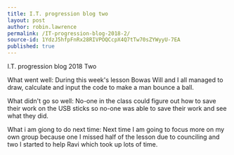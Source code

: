 ```yaml
---
title: I.T. progression blog two
layout: post
author: robin.lawrence
permalink: /IT-progression-blog-2018-2/
source-id: 1YdzJ5hfpFnRx28RIVPOQCcpX4Q7tTw70sZYWyyU-7EA
published: true
---
```

I.T. progression blog 2018 Two

What went well: During this week's lesson Bowas Will and I all managed to draw, calculate and input the code to make a man bounce a ball.  

What didn't go so well: No-one in the class could figure out how to save their work on the USB sticks so no-one was able to save their work and see what they did.

What i am giong to do next time: Next time I am going to focus more on my own group because one I missed half of the lesson due to counciling and two I started to help Ravi which took up lots of time.

